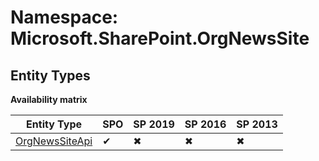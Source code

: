 # Namespace: Microsoft.SharePoint.OrgNewsSite
## Entity Types

**Availability matrix**

Entity Type | SPO | SP 2019 | SP 2016 | SP 2013
----------|-----|---------|---------|--------
[OrgNewsSiteApi](./EntityTypes/OrgNewsSiteApi) | ✔ | ✖ | ✖ | ✖
